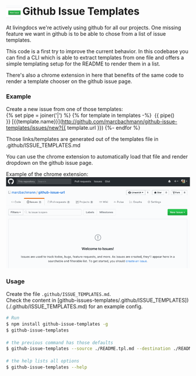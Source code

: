 [//]: <> (This file is generated from /README.tpl.md. Please don't edit the one in the root directory)

# <img src="extension/dist/icon.png" width="45" align="left"> Github Issue Templates

At livingdocs we're actively using github for all our projects. One missing feature we want in github is to be able to chose from a list of issue templates.

This code is a first try to improve the current behavior. In this codebase you can find a CLI which is able to extract templates from one file and offers a simple templating setup for the README to render them in a list.

There's also a chrome extension in here that benefits of the same code to render a template chooser on the github issue page.

### Example

Create a new issue from one of those templates:<br>
{% set pipe = joiner('|') %}
{% for template in templates -%}
&nbsp;{{ pipe() }}&nbsp;[{{template.name}}](http://github.com/marcbachmann/github-issue-templates/issues/new?{{ template.url }})
{%- endfor %}

Those links/templates are generated out of the templates file in .github/ISSUE_TEMPLATES.md

You can use the chrome extension to automatically load that file and render dropdown on the github issue page.

Example of the chrome extension:
![Example](example.gif)

### Usage

Create the file `.github/ISSUE_TEMPLATES.md`.  
Check the content in [github-issues-templates/.github/ISSUE_TEMPLATES])(./.github/ISSUE_TEMPLATES.md) for an example config.

```bash
# Run
$ npm install github-issue-templates -g
$ github-issue-templates

# the previous command has those defaults
$ github-issue-templates --source ./README.tpl.md --destination ./README.md

# the help lists all options
$ github-issue-templates --help
```
